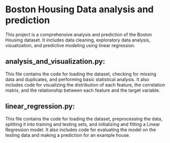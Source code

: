 # Boston Housing Data analysis and prediction
This project is a comprehensive analysis and prediction of the Boston Housing dataset. It includes data cleaning, exploratory data analysis, visualization, and predictive modeling using linear regression.

## analysis_and_visualization.py: 
This file contains the code for loading the dataset, checking for missing data and duplicates, and performing basic statistical analysis. It also includes code for visualizing the distribution of each feature, the correlation matrix, and the relationship between each feature and the target variable.  

## linear_regression.py: 
This file contains the code for loading the dataset, preprocessing the data, splitting it into training and testing sets, and initializing and fitting a Linear Regression model. It also includes code for evaluating the model on the testing data and making a prediction for an example house.

